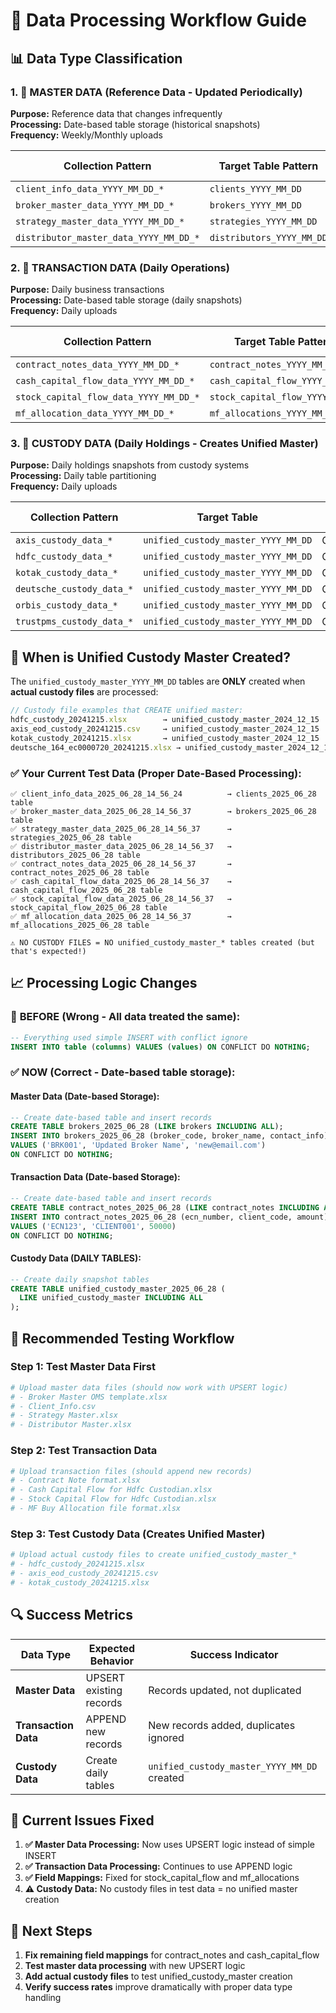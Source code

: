 # 🔄 Data Processing Workflow Guide

## 📊 Data Type Classification

### 1. 📂 **MASTER DATA** (Reference Data - Updated Periodically)
**Purpose:** Reference data that changes infrequently  
**Processing:** Date-based table storage (historical snapshots)  
**Frequency:** Weekly/Monthly uploads

| Collection Pattern | Target Table Pattern | Update Frequency |
|-------------------|---------------------|------------------|
| `client_info_data_YYYY_MM_DD_*` | `clients_YYYY_MM_DD` | Monthly |
| `broker_master_data_YYYY_MM_DD_*` | `brokers_YYYY_MM_DD` | Quarterly |
| `strategy_master_data_YYYY_MM_DD_*` | `strategies_YYYY_MM_DD` | As needed |
| `distributor_master_data_YYYY_MM_DD_*` | `distributors_YYYY_MM_DD` | Quarterly |

### 2. 💸 **TRANSACTION DATA** (Daily Operations)
**Purpose:** Daily business transactions  
**Processing:** Date-based table storage (daily snapshots)  
**Frequency:** Daily uploads

| Collection Pattern | Target Table Pattern | Update Frequency |
|-------------------|---------------------|------------------|
| `contract_notes_data_YYYY_MM_DD_*` | `contract_notes_YYYY_MM_DD` | Daily |
| `cash_capital_flow_data_YYYY_MM_DD_*` | `cash_capital_flow_YYYY_MM_DD` | Daily |
| `stock_capital_flow_data_YYYY_MM_DD_*` | `stock_capital_flow_YYYY_MM_DD` | Daily |
| `mf_allocation_data_YYYY_MM_DD_*` | `mf_allocations_YYYY_MM_DD` | Daily |

### 3. 🏦 **CUSTODY DATA** (Daily Holdings - Creates Unified Master)
**Purpose:** Daily holdings snapshots from custody systems  
**Processing:** Daily table partitioning  
**Frequency:** Daily uploads

| Collection Pattern | Target Table | Primary Key | Update Frequency |
|-------------------|--------------|-------------|------------------|
| `axis_custody_data_*` | `unified_custody_master_YYYY_MM_DD` | Composite | Daily |
| `hdfc_custody_data_*` | `unified_custody_master_YYYY_MM_DD` | Composite | Daily |
| `kotak_custody_data_*` | `unified_custody_master_YYYY_MM_DD` | Composite | Daily |
| `deutsche_custody_data_*` | `unified_custody_master_YYYY_MM_DD` | Composite | Daily |
| `orbis_custody_data_*` | `unified_custody_master_YYYY_MM_DD` | Composite | Daily |
| `trustpms_custody_data_*` | `unified_custody_master_YYYY_MM_DD` | Composite | Daily |

## 🎯 When is Unified Custody Master Created?

The `unified_custody_master_YYYY_MM_DD` tables are **ONLY** created when **actual custody files** are processed:

```javascript
// Custody file examples that CREATE unified master:
hdfc_custody_20241215.xlsx        → unified_custody_master_2024_12_15
axis_eod_custody_20241215.csv     → unified_custody_master_2024_12_15  
kotak_custody_20241215.xlsx       → unified_custody_master_2024_12_15
deutsche_164_ec0000720_20241215.xlsx → unified_custody_master_2024_12_15
```

### ✅ Your Current Test Data (Proper Date-Based Processing):
```
✅ client_info_data_2025_06_28_14_56_24          → clients_2025_06_28 table
✅ broker_master_data_2025_06_28_14_56_37        → brokers_2025_06_28 table  
✅ strategy_master_data_2025_06_28_14_56_37      → strategies_2025_06_28 table
✅ distributor_master_data_2025_06_28_14_56_37   → distributors_2025_06_28 table
✅ contract_notes_data_2025_06_28_14_56_37       → contract_notes_2025_06_28 table
✅ cash_capital_flow_data_2025_06_28_14_56_37    → cash_capital_flow_2025_06_28 table
✅ stock_capital_flow_data_2025_06_28_14_56_37   → stock_capital_flow_2025_06_28 table
✅ mf_allocation_data_2025_06_28_14_56_37        → mf_allocations_2025_06_28 table

⚠️ NO CUSTODY FILES = NO unified_custody_master_* tables created (but that's expected!)
```

## 📈 Processing Logic Changes

### 🔧 **BEFORE** (Wrong - All data treated the same):
```sql
-- Everything used simple INSERT with conflict ignore
INSERT INTO table (columns) VALUES (values) ON CONFLICT DO NOTHING;
```

### ✅ **NOW** (Correct - Date-based table storage):

#### Master Data (Date-based Storage):
```sql
-- Create date-based table and insert records
CREATE TABLE brokers_2025_06_28 (LIKE brokers INCLUDING ALL);
INSERT INTO brokers_2025_06_28 (broker_code, broker_name, contact_info)
VALUES ('BRK001', 'Updated Broker Name', 'new@email.com')
ON CONFLICT DO NOTHING;
```

#### Transaction Data (Date-based Storage):
```sql  
-- Create date-based table and insert records
CREATE TABLE contract_notes_2025_06_28 (LIKE contract_notes INCLUDING ALL);
INSERT INTO contract_notes_2025_06_28 (ecn_number, client_code, amount)
VALUES ('ECN123', 'CLIENT001', 50000)
ON CONFLICT DO NOTHING;
```

#### Custody Data (DAILY TABLES):
```sql
-- Create daily snapshot tables
CREATE TABLE unified_custody_master_2025_06_28 (
  LIKE unified_custody_master INCLUDING ALL
);
```

## 🚀 Recommended Testing Workflow

### Step 1: Test Master Data First
```bash
# Upload master data files (should now work with UPSERT logic)
# - Broker Master OMS template.xlsx
# - Client_Info.csv  
# - Strategy Master.xlsx
# - Distributor Master.xlsx
```

### Step 2: Test Transaction Data
```bash
# Upload transaction files (should append new records)
# - Contract Note format.xlsx
# - Cash Capital Flow for Hdfc Custodian.xlsx
# - Stock Capital Flow for Hdfc Custodian.xlsx  
# - MF Buy Allocation file format.xlsx
```

### Step 3: Test Custody Data (Creates Unified Master)
```bash
# Upload actual custody files to create unified_custody_master_*
# - hdfc_custody_20241215.xlsx
# - axis_eod_custody_20241215.csv
# - kotak_custody_20241215.xlsx
```

## 🔍 Success Metrics

| Data Type | Expected Behavior | Success Indicator |
|-----------|------------------|-------------------|
| **Master Data** | UPSERT existing records | Records updated, not duplicated |
| **Transaction Data** | APPEND new records | New records added, duplicates ignored |
| **Custody Data** | Create daily tables | `unified_custody_master_YYYY_MM_DD` created |

## 🚨 Current Issues Fixed

1. **✅ Master Data Processing:** Now uses UPSERT logic instead of simple INSERT
2. **✅ Transaction Data Processing:** Continues to use APPEND logic  
3. **✅ Field Mappings:** Fixed for stock_capital_flow and mf_allocations
4. **⚠️ Custody Data:** No custody files in test data = no unified master creation

## 🎯 Next Steps

1. **Fix remaining field mappings** for contract_notes and cash_capital_flow
2. **Test master data processing** with new UPSERT logic
3. **Add actual custody files** to test unified_custody_master creation
4. **Verify success rates** improve dramatically with proper data type handling 